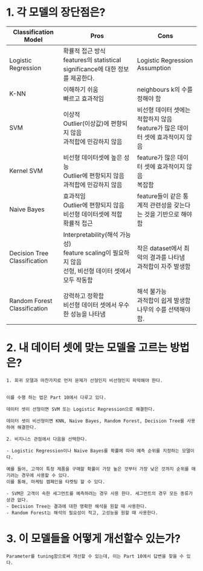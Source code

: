 # 1. 각 모델의 장단점은?
| Classification Model | Pros | Cons |
| -------------------- | ---- | ---- |
| Logistic Regression  | 확률적 접근 방식<br> features의 statistical significance에 대한 정보를 제공한다.| Logistic Regression Assumption|
| K-NN | 이해하기 쉬움<br> 빠르고 효과적임 | neighbours k의 수를 정해야 함 |
| SVM | 이상적<br> Outlier(이상값)에 편향되지 않음<br> 과적합에 민감하지 않음 | 비선형 데이터 셋에는 적합하지 않음<br> feature가 많은 데이터 셋에 효과적이지 않음 |
| Kernel SVM | 비선형 데이터셋에 높은 성능<br> Outlier에 편항되지 않음<br> 과적합에 민감하지 않음 | feature가 많은 데이터 셋에 효과적이지 않음<br>복잡함 |
| Naive Bayes | 효과적임<br>Outlier에 편향되지 않음<br>비선형 데이터셋에 적합<br>확률적 접근 | feature들이 같은 통계적 관련성을 갖는다는 것을 기반으로 해야함 |
| Decision Tree Classification | Interpretability(해석 가능성)<br>feature scaling이 필요하지 않음<br>선형, 비선형 데이터 셋에서 모두 작동함 | 작은 dataset에서 최악의 결과를 나타냄<br> 과적합이 자주 발생함 |
| Random Forest Classification | 강력하고 정확함<br>비선형 데이터 셋에서 우수한 성능을 나타냄 | 해석 불가능<br>과적합이 쉽게 발생함<br>나무의 수를 선택해야함. |

# 2. 내 데이터 셋에 맞는 모델을 고르는 방법은?
    1. 회귀 모델과 마찬가지로 먼저 문제가 선형인지 비선형인지 파악해야 한다.


    이를 수행 하는 법은 Part 10에서 다루고 있다.
  
    데이터 셋이 선형이면 SVM 또는 Logistic Regression으로 해결한다.
  
    데이터 셋이 비선형이면 KNN, Naive Bayes, Random Forest, Decision Tree를 사용하여 해결한다.

    2. 비지니스 관점에서 다음을 선택한다.

    - Logistic Regression이나 Naive Bayes를 확률에 따라 예측 순위를 지정하는 모델이다.

    예를 들어, 고객이 특정 제품을 구매할 확률이 가장 높은 것부터 가장 낮은 것까지 순위를 매기려는 경우에 사용할 수 있다.
    이를 통해, 마케팅 캠페인을 타켓팅 할 수 있다.

    - SVM은 고객이 속한 세그먼트를 예측하려는 경우 사용 한다. 세그먼트의 경우 모든 종류가 상관 없다.
    - Decision Tree는 결과에 대한 명확한 해석을 원할 때 사용한다.
    - Random Forest는 해석의 필요성이 적고, 고성능을 원할 때 사용한다.

# 3. 이 모델들을 어떻게 개선할수 있는가?
    Parameter를 tuning함으로써 개선할 수 있는데, 이는 Part 10에서 답변을 찾을 수 있다.
